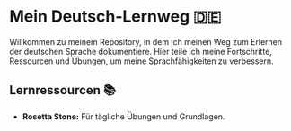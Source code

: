 # Mein Deutsch-Lernweg 🇩🇪

Willkommen zu meinem Repository, in dem ich meinen Weg zum Erlernen der deutschen Sprache dokumentiere. Hier teile ich meine Fortschritte, Ressourcen und Übungen, um meine Sprachfähigkeiten zu verbessern.


## Lernressourcen 📚

- **Rosetta Stone:** Für tägliche Übungen und Grundlagen.


